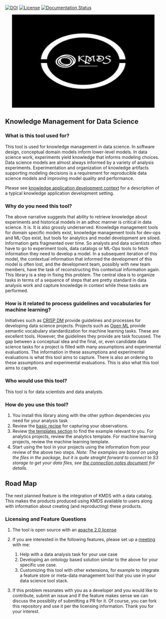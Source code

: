 [![DOI](https://zenodo.org/badge/753950832.svg)](https://zenodo.org/doi/10.5281/zenodo.10695270)
[![License](https://img.shields.io/badge/License-Apache_2.0-blue.svg)](https://opensource.org/licenses/Apache-2.0)
[![Documentation Status](https://readthedocs.org/projects/kmds/badge/?version=latest)](https://kmds.readthedocs.io/en/latest/?badge=latest)
<p align="center">
  <img width="460" height="300" src="https://raw.githubusercontent.com/rajivsam/KMDS/main/images/kmds_logo_resized.jpg">
</p>

## Knowledge Management for Data Science

### What is this tool used for?

This tool is used for knowledge management in data science. In software design, conceptual domain models inform lower-level models. In data science work, experiments yield knowledge that informs modeling choices. Data science models are almost always informed by a variety of analysis experiments. Experimentation and organization of knowledge artifacts supporting modeling decisions is a requirement for reproducible data science models and improving model quality and performance.

Please see [knowledge application development context](https://github.com/rajivsam/KMDS/blob/main/feature_documentation/knowledge_management_in_DS.md) for a description of a typical knowledge application development setting.

### Why do you need this tool?

The above narrative suggests that ability to retrieve knowledge about experiments and historical models in an adhoc manner is critical in data science. It is. It is also grossly underserved. Knowledge management tools for domain specific models exist, knowledge management tools for dev-ops and ML-Ops exist, but tools for analytics and model development are siloed. Information gets fragmented over time. So analysts and data scientists often have to go to experiment tools, data catalogs or ML-Ops tools to fetch information they need to develop a model. In a subsequent iteration of this model, the contextual information that informed the development of this model is often lost, and the development team, possibly with new team members, have the task of reconstructing this contextual information again. This library is a step in fixing this problem. The central idea is to organize tasks in terms of a sequence of steps that are pretty standard in data analysis work and capture knowledge in context while these tasks are performed.

### How is it related to process guidelines and vocabularies for machine learning?
Initiatives such as [CRISP DM](https://www.datascience-pm.com/crisp-dm-2/) provide guidelines and processes for developing data science projects. Projects such as [Open ML](https://openml.github.io/openml-python/main/index.html) provide semantic vocabulary standardization for machine learning tasks. These are excellent tools. However, the guidelines they provide are task focussed. The gap between a conceptual idea and the final, or, even candidate data science tasks for a project is filled with many assumptions and experimental evaluations. The information in these assumptions and experimental evaluations is what this tool aims to capture. There is also an ordering to these assumptions and experimental evaluations. This is also what this tool aims to capture.

### Who would use this tool?

This tool is for data scientists and data analysts.

### How do you use this tool?

1. You install this library along with the other python dependecies you need for your analysis task
2. Review the [basic recipe](https://github.com/rajivsam/KMDS/blob/main/examples_of_use/workflow_recipe.md) for capturing your observations.
3. Review [the templates section](https://github.com/rajivsam/KMDS/blob/main/examples_of_use/workflow_recipe.md) to find the example relevant to you. For analytics projects, review the analytics template. For machine learning projects, review the machine learning template.
4. Start using the tool in your projects using the information from your review of the above two steps.
_Note: The examples are based on using the files in the package, but it is quite straight forward to connect to S3 storage to get your data files, see [the connection notes document](https://github.com/rajivsam/KMDS/blob/main/examples_of_use/connection_notes.md) for details._

## Road Map
The next planned feature is the integration of KMDS with a data catalog. This makes the products produced using KMDS available to users along with information about creating (and reproducting) these products.

### Licensing and Feature Questions

1. The tool is open source with an [apache 2.0 license](https://www.apache.org/licenses/LICENSE-2.0.txt)
2. If you are interested in the following features, please set up a [meeting](https://calendly.com/rajiv-sambasivan/help-with-kmds-feature) with me:
   1. Help with a data analysis task for your use case
   2. Developing an ontology based solution similar to the above for your specific use case.
   3. Customizing this tool with other extensions, for example to integrate a feature store or meta-data management tool that you use in your data science tool stack.

3. If this problem resonates with you as a developer  and you would like to contribute, submit an issue and if the feature makes sense we can discuss the possiblity of submitting a PR for it. Of course, you can fork this repository and use it per the licensing information. Thank you for your interest.
